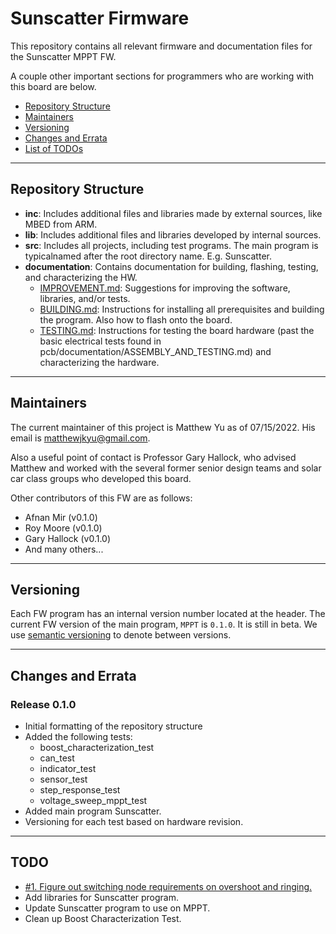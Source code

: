 # Sunscatter Firmware

This repository contains all relevant firmware and documentation files for the
Sunscatter MPPT FW.

A couple other important sections for programmers who are working with this
board are below. 

- [Repository Structure](#Repository-Structure)
- [Maintainers](#Maintainers)
- [Versioning](#Versioning)
- [Changes and Errata](#Changes-and-Errata)
- [List of TODOs](#TODO)

---

## Repository Structure
- **inc**: Includes additional files and libraries made by external sources,
  like MBED from ARM.
- **lib**: Includes additional files and libraries developed by internal sources.
- **src**: Includes all projects, including test programs. The main program is
  typicalnamed after the root directory name. E.g. Sunscatter.
- **documentation**: Contains documentation for building, flashing, testing, and
  characterizing the HW.
  - [IMPROVEMENT.md](documentation/IMPROVEMENT.md): Suggestions for improving
    the software, libraries, and/or tests.
  - [BUILDING.md](documentation/BUILDING.md): Instructions for installing all
    prerequisites and building the program. Also how to flash onto the board.
  - [TESTING.md](documentation/TESTING.md): Instructions for testing the board
    hardware (past the basic electrical tests found in
    pcb/documentation/ASSEMBLY_AND_TESTING.md) and characterizing the hardware. 

---

## Maintainers

The current maintainer of this project is Matthew Yu as of 07/15/2022. His email
is [matthewjkyu@gmail.com](matthewjkyu@gmail.com). 

Also a useful point of contact is Professor Gary Hallock, who advised Matthew
and worked with the several former senior design teams and solar car class
groups who developed this board.

Other contributors of this FW are as follows:
- Afnan Mir (v0.1.0)
- Roy Moore (v0.1.0)
- Gary Hallock (v0.1.0)
- And many others...

---

## Versioning

Each FW program has an internal version number located at the header. The
current FW version of the main program, `MPPT` is `0.1.0`. It is still in beta.
We use [semantic versioning](https://semver.org/) to denote between versions.

---

## Changes and Errata

### Release 0.1.0

- Initial formatting of the repository structure
- Added the following tests:
  - boost_characterization_test
  - can_test
  - indicator_test
  - sensor_test
  - step_response_test
  - voltage_sweep_mppt_test
- Added main program Sunscatter.
- Versioning for each test based on hardware revision.

---

## TODO
- [#1. Figure out switching node requirements on overshoot and ringing.](https://github.com/lhr-solar/Power-Generation/issues/1) 
- Add libraries for Sunscatter program.
- Update Sunscatter program to use on MPPT.
- Clean up Boost Characterization Test.
